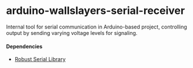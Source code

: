 # arduino-wallslayers-serial-receiver
Internal tool for serial communication in Arduino-based project, controlling output by sending varying voltage levels for signaling.
#### Dependencies
- [Robust Serial Library](https://github.com/araffin/arduino-robust-serial)


